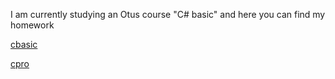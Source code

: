 I am currently studying an Otus course "C# basic" and here you can find my homework

[cbasic](./cbasic/index.md)

[cpro](./cpro/index.md)
